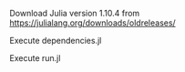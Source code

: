 Download Julia version 1.10.4 from https://julialang.org/downloads/oldreleases/

Execute dependencies.jl

Execute run.jl
